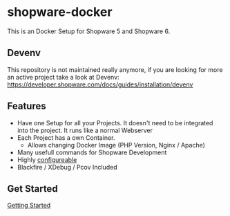 # shopware-docker

This is an Docker Setup for Shopware 5 and Shopware 6.

## Devenv

This repository is not maintained really anymore, if you are looking for more an active project take a look at Devenv: https://developer.shopware.com/docs/guides/installation/devenv

## Features

- Have one Setup for all your Projects. It doesn't need to be integrated into the project. It runs like a normal Webserver
- Each Project has a own Container. 
  - Allows changing Docker Image (PHP Version, Nginx / Apache)
- Many usefull commands for Shopware Development
- Highly [configureable](https://github.com/shyim/shopware-docker/wiki/Global-Configuration)
- Blackfire / XDebug / Pcov Included

## Get Started

[Getting Started](https://github.com/shyim/shopware-docker/wiki)


